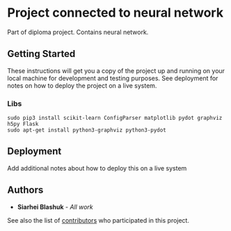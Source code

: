 # Project connected to neural network

Part of diploma project. Contains neural network.

## Getting Started

These instructions will get you a copy of the project up and running on your local machine for development and testing purposes. See deployment for notes on how to deploy the project on a live system.

### Libs
```
sudo pip3 install scikit-learn ConfigParser matplotlib pydot graphviz h5py Flask
sudo apt-get install python3-graphviz python3-pydot
```

## Deployment

Add additional notes about how to deploy this on a live system



## Authors

* **Siarhei Blashuk** - *All work*

See also the list of [contributors](https://github.com/your/project/contributors) who participated in this project.
